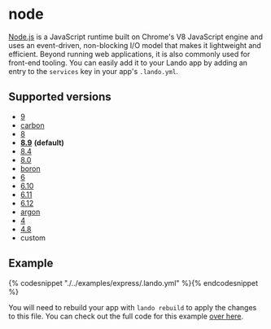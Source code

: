 node
====

[Node.js](https://nodejs.org/en/) is a JavaScript runtime built on Chrome's V8 JavaScript engine and uses an event-driven, non-blocking I/O model that makes it lightweight and efficient. Beyond running web applications, it is also commonly used for front-end tooling. You can easily add it to your Lando app by adding an entry to the `services` key in your app's `.lando.yml`.

Supported versions
------------------

*   [9](https://hub.docker.com/r/_/node/)
*   [carbon](https://hub.docker.com/r/_/node/)
*   [8](https://hub.docker.com/r/_/node/)
*   **[8.9](https://hub.docker.com/r/_/node/)** **(default)**
*   [8.4](https://hub.docker.com/r/_/node/)
*   [8.0](https://hub.docker.com/r/_/node/)
*   [boron](https://hub.docker.com/r/_/node/)
*   [6](https://hub.docker.com/r/_/node/)
*   [6.10](https://hub.docker.com/r/_/node/)
*   [6.11](https://hub.docker.com/r/_/node/)
*   [6.12](https://hub.docker.com/r/_/node/)
*   [argon](https://hub.docker.com/r/_/node/)
*   [4](https://hub.docker.com/r/_/node/)
*   [4.8](https://hub.docker.com/r/_/node/)
*   custom

Example
-------

{% codesnippet "./../examples/express/.lando.yml" %}{% endcodesnippet %}

You will need to rebuild your app with `lando rebuild` to apply the changes to this file. You can check out the full code for this example [over here](https://github.com/lando/lando/tree/master/examples/express).

